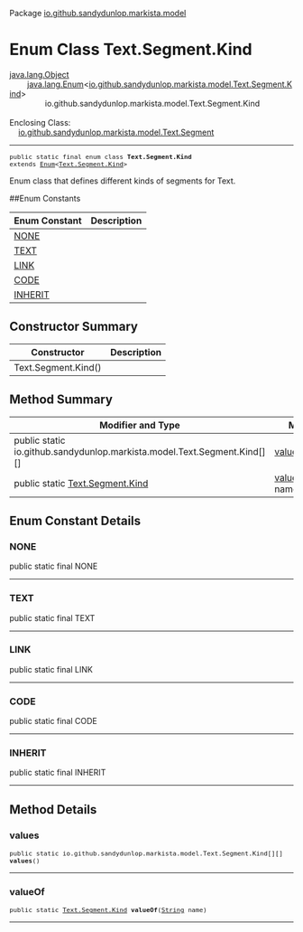 Package [io.github.sandydunlop.markista.model](index.md)

# Enum Class Text.Segment.Kind
[java.lang.Object](https://docs.oracle.com/en/java/javase/24/docs/api/java.base/java/lang/Object.html)<br/>
        [java.lang.Enum](https://docs.oracle.com/en/java/javase/24/docs/api/java.base/java/lang/Enum.html)<[io.github.sandydunlop.markista.model.Text.Segment.Kind](Text.Segment.Kind.md)><br/>
                io.github.sandydunlop.markista.model.Text.Segment.Kind<br/>
<br/>
Enclosing Class:<br/>
    [io.github.sandydunlop.markista.model.Text.Segment](Text.Segment.md)


----

<span style="font-family: monospace; font-size: 80%;">public static final enum class __Text.Segment.Kind__<br/>extends [Enum](https://docs.oracle.com/en/java/javase/24/docs/api/java.base/java/lang/Enum.html)<[Text.Segment.Kind](Text.Segment.Kind.md)>
</span>

Enum class that defines different kinds of segments for Text.


##Enum Constants

| Enum Constant       | Description |
|---------------------|-------------|
| [NONE](#none)       |             |
| [TEXT](#text)       |             |
| [LINK](#link)       |             |
| [CODE](#code)       |             |
| [INHERIT](#inherit) |             |



## Constructor Summary

| Constructor         | Description |
|---------------------|-------------|
| Text.Segment.Kind() |             |



## Method Summary

| Modifier and Type                                                        | Method                                                                                                                 | Description |
|--------------------------------------------------------------------------|------------------------------------------------------------------------------------------------------------------------|-------------|
| public static io.github.sandydunlop.markista.model.Text.Segment.Kind[][] | [values](#values)()                                                                                                    |             |
| public static [Text.Segment.Kind](Text.Segment.Kind.md)                  | [valueOf](#valueof)([String](https://docs.oracle.com/en/java/javase/24/docs/api/java.base/java/lang/String.html) name) |             |



## Enum Constant Details

### NONE

public static final  NONE




---

### TEXT

public static final  TEXT




---

### LINK

public static final  LINK




---

### CODE

public static final  CODE




---

### INHERIT

public static final  INHERIT




---


## Method Details

### values

<span style="font-family: monospace; font-size: 80%;">public static io.github.sandydunlop.markista.model.Text.Segment.Kind[][] __values__()</span>




---

### valueOf

<span style="font-family: monospace; font-size: 80%;">public static [Text.Segment.Kind](Text.Segment.Kind.md) __valueOf__([String](https://docs.oracle.com/en/java/javase/24/docs/api/java.base/java/lang/String.html) name)</span>




---

